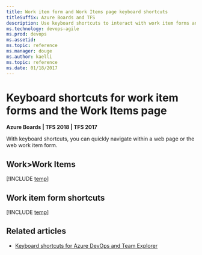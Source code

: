 ```yaml
---
title: Work item form and Work Items page keyboard shortcuts 
titleSuffix: Azure Boards and TFS
description: Use keyboard shortcuts to interact with work item forms and the Work Items page 
ms.technology: devops-agile
ms.prod: devops
ms.assetid: 
ms.topic: reference
ms.manager: douge
ms.author: kaelli
ms.topic: reference
ms.date: 01/18/2017
---
```


# Keyboard shortcuts for work item forms and the Work Items page

**Azure Boards | TFS 2018 | TFS 2017**

With keyboard shortcuts, you can quickly navigate within a web page or the web work item form. 

## Work>Work Items 

[!INCLUDE [temp](../../_shared/keyboard-shortcuts/work-items-page-shortcuts.md)]

## Work item form shortcuts

[!INCLUDE [temp](../../_shared/keyboard-shortcuts/wi-form-shortcuts.md)] 


## Related articles

- [Keyboard shortcuts for Azure DevOps and Team Explorer](../../project/navigation/keyboard-shortcuts.md)


